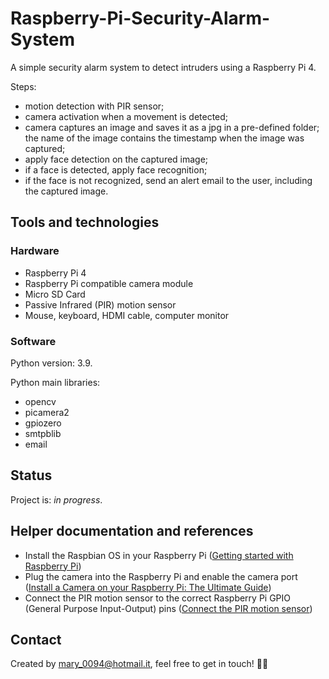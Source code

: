 # Raspberry-Pi-Security-Alarm-System
A simple security alarm system to detect intruders using a Raspberry Pi 4. 

Steps:
- motion detection with PIR sensor;
- camera activation when a movement is detected;
- camera captures an image and saves it as a jpg in a pre-defined folder; the name of the image contains the timestamp when the image was captured;
- apply face detection on the captured image; 
- if a face is detected, apply face recognition;
- if the face is not recognized, send an alert email to the user, including the captured image.


## Tools and technologies

### Hardware 
- Raspberry Pi 4
- Raspberry Pi compatible camera module 
- Micro SD Card
- Passive Infrared (PIR) motion sensor 
- Mouse, keyboard, HDMI cable, computer monitor  

### Software 
Python version: 3.9. 

Python main libraries:
- opencv
- picamera2
- gpiozero
- smtpblib
- email


## Status
Project is: *in progress*. 

## Helper documentation and references
- Install the Raspbian OS in your Raspberry Pi ([Getting started with Raspberry Pi](https://www.raspberrypi.com/documentation/computers/getting-started.html))
- Plug the camera into the Raspberry Pi and enable the camera port ([Install a Camera on your Raspberry Pi: The Ultimate Guide](https://raspberrytips.com/install-camera-raspberry-pi/))
- Connect the PIR motion sensor to the correct Raspberry Pi GPIO (General Purpose Input-Output) pins ([Connect the PIR motion sensor](https://projects.raspberrypi.org/en/projects/parent-detector/1))

## Contact 
Created by mary_0094@hotmail.it, feel free to get in touch! :woman_technologist:
